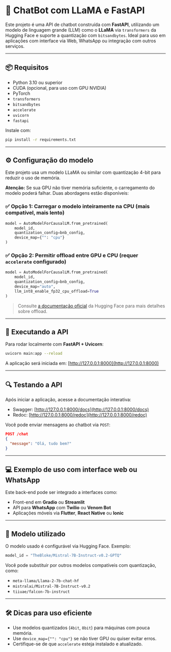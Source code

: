 
# 🤖 ChatBot com LLaMA e FastAPI

Este projeto é uma API de chatbot construída com **FastAPI**, utilizando um modelo de linguagem grande (LLM) como o **LLaMA** via `transformers` da Hugging Face e suporte a quantização com `bitsandbytes`. Ideal para uso em aplicações com interface via Web, WhatsApp ou integração com outros serviços.

---

## 📦 Requisitos

- Python 3.10 ou superior
- CUDA (opcional, para uso com GPU NVIDIA)
- PyTorch
- `transformers`
- `bitsandbytes`
- `accelerate`
- `uvicorn`
- `fastapi`

Instale com:

```bash
pip install -r requirements.txt
```

---

## ⚙️ Configuração do modelo

Este projeto usa um modelo LLaMA ou similar com quantização 4-bit para reduzir o uso de memória.

**Atenção:** Se sua GPU não tiver memória suficiente, o carregamento do modelo poderá falhar. Duas abordagens estão disponíveis:

### ✅ Opção 1: Carregar o modelo inteiramente na CPU (mais compatível, mais lento)

```python
model = AutoModelForCausalLM.from_pretrained(
    model_id,
    quantization_config=bnb_config,
    device_map={"": "cpu"}
)
```

### ✅ Opção 2: Permitir offload entre GPU e CPU (requer `accelerate` configurado)

```python
model = AutoModelForCausalLM.from_pretrained(
    model_id,
    quantization_config=bnb_config,
    device_map="auto",
    llm_int8_enable_fp32_cpu_offload=True
)
```

> Consulte [a documentação oficial](https://huggingface.co/docs/transformers/main/en/main_classes/quantization#offload-between-cpu-and-gpu) da Hugging Face para mais detalhes sobre offload.

---

## 🚀 Executando a API

Para rodar localmente com **FastAPI + Uvicorn**:

```bash
uvicorn main:app --reload
```

A aplicação será iniciada em: [http://127.0.0.1:8000](http://127.0.0.1:8000)

---

## 🔍 Testando a API

Após iniciar a aplicação, acesse a documentação interativa:

- Swagger: [http://127.0.0.1:8000/docs](http://127.0.0.1:8000/docs)
- Redoc: [http://127.0.0.1:8000/redoc](http://127.0.0.1:8000/redoc)

Você pode enviar mensagens ao chatbot via `POST`:

```json
POST /chat
{
  "message": "Olá, tudo bem?"
}
```

---

## 💻 Exemplo de uso com interface web ou WhatsApp

Este back-end pode ser integrado a interfaces como:

- Front-end em **Gradio** ou **Streamlit**
- API para **WhatsApp** com **Twilio** ou **Venom Bot**
- Aplicações móveis via **Flutter**, **React Native** ou **Ionic**

---

## 🧠 Modelo utilizado

O modelo usado é configurável via Hugging Face. Exemplo:

```python
model_id = "TheBloke/Mistral-7B-Instruct-v0.2-GPTQ"
```

Você pode substituir por outros modelos compatíveis com quantização, como:

- `meta-llama/Llama-2-7b-chat-hf`
- `mistralai/Mistral-7B-Instruct-v0.2`
- `tiiuae/falcon-7b-instruct`

---

## 🛠️ Dicas para uso eficiente

- Use modelos quantizados (`4bit`, `8bit`) para máquinas com pouca memória.
- Use `device_map={"": "cpu"}` se não tiver GPU ou quiser evitar erros.
- Certifique-se de que `accelerate` esteja instalado e atualizado.
